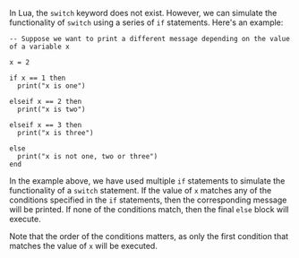 In Lua, the `switch` keyword does not exist. However, we can simulate the functionality of `switch` using a series of `if` statements. Here's an example:

```
-- Suppose we want to print a different message depending on the value of a variable x

x = 2

if x == 1 then
  print("x is one")

elseif x == 2 then
  print("x is two")

elseif x == 3 then
  print("x is three")

else
  print("x is not one, two or three")
end
```

In the example above, we have used multiple `if` statements to simulate the functionality of a `switch` statement. If the value of `x` matches any of the conditions specified in the `if` statements, then the corresponding message will be printed. If none of the conditions match, then the final `else` block will execute.

Note that the order of the conditions matters, as only the first condition that matches the value of `x` will be executed.